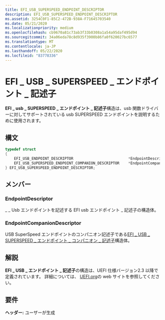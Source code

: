 ```yaml
---
title: EFI_USB_SUPERSPEED_ENDPOINT_DESCRIPTOR
description: EFI_USB_SUPERSPEED_ENDPOINT_DESCRIPTOR
ms.assetid: 3254C0F1-85C2-472B-938A-F71645703540
ms.date: 05/21/2020
ms.localizationpriority: medium
ms.openlocfilehash: cb9670a81c73ab3f33b0308a1a54a95daf495d94
ms.sourcegitcommit: 34a06eda78c8d935f3900b86fa0f620027bc6577
ms.translationtype: MT
ms.contentlocale: ja-JP
ms.lasthandoff: 05/22/2020
ms.locfileid: "83778336"
---
```

# <a name="efi_usb_superspeed_endpoint_descriptor"></a>EFI \_ USB \_ SUPERSPEED \_ エンドポイント \_ 記述子

**EFI \_ usb \_ SUPERSPEED \_ エンドポイント \_ 記述子**構造は、usb 関数ドライバーに対してサポートされている usb SUPERSPEED エンドポイントを説明するために使用されます。

## <a name="syntax"></a>構文

```cpp
typedef struct
{
    EFI_USB_ENDPOINT_DESCRIPTOR                         *EndpointDescriptor;
    EFI_USB_SUPERSPEED_ENDPOINT_COMPANION_DESCRIPTOR    *EndpointCompanionDescriptor;
} EFI_USB_SUPERSPEED_ENDPOINT_DESCRIPTOR;
```

## <a name="members"></a>メンバー

### <a name="endpointdescriptor"></a>EndpointDescriptor

\_ \_ Usb エンドポイントを記述する EFI usb エンドポイント \_ 記述子の構造体。

### <a name="endpointcompaniondescriptor"></a>EndpointCompanionDescriptor

USB SuperSpeed エンドポイントのコンパニオン記述子である[EFI \_ USB \_ SUPERSPEED \_ エンドポイント \_ コンパニオン \_ 記述子](efi-usb-superspeed-endpoint-companion-descriptor.md)構造体。

## <a name="remarks"></a>解説

**EFI \_ USB \_ エンドポイント \_ 記述子**の構造は、UEFI 仕様バージョン2.3 以降で定義されています。 詳細については、 [UEFI.org](https://uefi.org/specifications)の web サイトを参照してください。

## <a name="requirements"></a>要件

**ヘッダー:** ユーザーが生成
